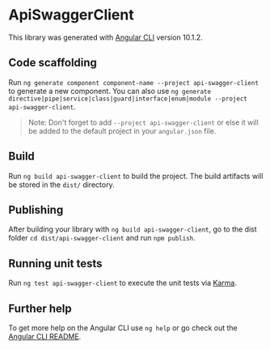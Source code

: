 # ApiSwaggerClient

This library was generated with [Angular CLI](https://github.com/angular/angular-cli) version 10.1.2.

## Code scaffolding

Run `ng generate component component-name --project api-swagger-client` to generate a new component. You can also use `ng generate directive|pipe|service|class|guard|interface|enum|module --project api-swagger-client`.
> Note: Don't forget to add `--project api-swagger-client` or else it will be added to the default project in your `angular.json` file. 

## Build

Run `ng build api-swagger-client` to build the project. The build artifacts will be stored in the `dist/` directory.

## Publishing

After building your library with `ng build api-swagger-client`, go to the dist folder `cd dist/api-swagger-client` and run `npm publish`.

## Running unit tests

Run `ng test api-swagger-client` to execute the unit tests via [Karma](https://karma-runner.github.io).

## Further help

To get more help on the Angular CLI use `ng help` or go check out the [Angular CLI README](https://github.com/angular/angular-cli/blob/master/README.md).
